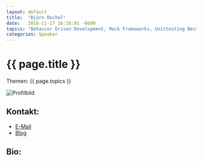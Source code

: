 ```yaml
---
layout: default
title:  "Björn Rochel"
date:   2016-11-17 16:16:01 -0600
topics: "Behavior Driven Development, Mock Frameworks, Unittesting Best Practices, xUnit.BddExtensions, Machine.Specifications, Machine.Fakes, Dependency Injection und Convention over Configuration, Ruby/IronRuby, Composite UI"
categories: Speaker
---
```


# {{ page.title }}

Themen: {{ page.topics }}

![Profilbild](/assets/img/speakers/dummy.jpg)

## Kontakt:
- [E-Mail](mailto:bjoern@bjro.de)
- [Blog](http://www.bjro.de/)

## Bio: